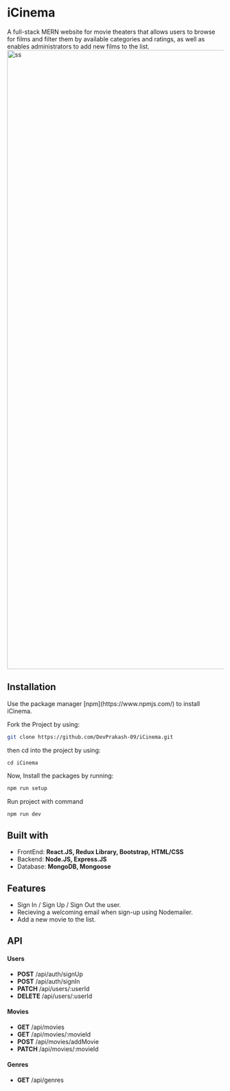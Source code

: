 # iCinema

A full-stack MERN website for movie theaters that allows users to browse for films and filter them by available categories and ratings, as well as enables administrators to add new films to the list.
<img width="1438" alt="ss" src="https://user-images.githubusercontent.com/25881325/67157291-7e05dc00-f32a-11e9-8d0e-00e6ecda5b7d.png">

<h2>Installation</h2>
Use the package manager [npm](https://www.npmjs.com/) to install iCinema.

Fork the Project by using:

```bash
git clone https://github.com/DevPrakash-09/iCinema.git
```

then cd into the project by using:

```
cd iCinema
```

Now, Install the packages by running:

```bash
npm run setup
```

Run project with command

```bash
npm run dev
```

<h2> Built with  </h2>
<ul>
  <li>FrontEnd: <b> React.JS, Redux Library, Bootstrap, HTML/CSS </b></li>
  <li>Backend:  <b> Node.JS, Express.JS </b> </li>
  <li>Database: <b> MongoDB, Mongoose </b> </li>
</ul>

<h2> Features </h2>
<ul>
  <li> Sign In / Sign Up / Sign Out the user. </li>
  <li> Recieving a welcoming email when sign-up using Nodemailer. </li>
  <li> Add a new movie to the list.</li>
</ul>

<h2> API </h2>

<h4> Users </h4>
<ul>
  <li> <b>POST</b> /api/auth/signUp </li>
  <li> <b>POST</b>  /api/auth/signIn  </li>

   <li> <b>PATCH</b>  /api/users/:userId  </li>
  <li> <b>DELETE</b>  /api/users/:userId </li>
</ul>

<h4> Movies </h4>
<ul>
  <li> <b>GET</b> /api/movies</li>
  <li> <b>GET</b> /api/movies/:movieId</li>
  <li> <b>POST</b> /api/movies/addMovie</li>
  <li> <b>PATCH</b> /api/movies/:movieId</li>
</ul>

<h4> Genres </h4>
<ul>
  <li> <b>GET</b> /api/genres </li>
</ul>

